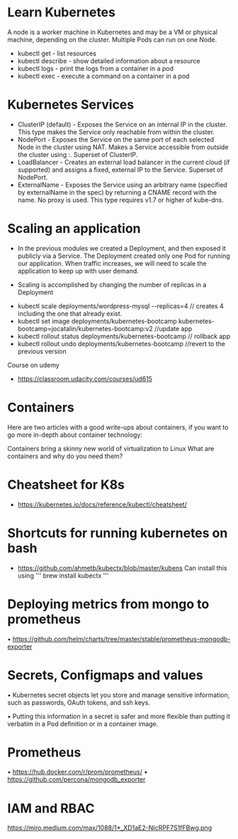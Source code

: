 # Learn Kubernetes

A node is a worker machine in Kubernetes and may be a VM or physical machine, depending on the cluster. 
Multiple Pods can run on one Node.

* kubectl get - list resources
* kubectl describe - show detailed information about a resource
* kubectl logs - print the logs from a container in a pod
* kubectl exec - execute a command on a container in a pod

# Kubernetes Services

* ClusterIP (default) - Exposes the Service on an internal IP in the cluster. This type makes the Service only reachable from within the cluster.
* NodePort - Exposes the Service on the same port of each selected Node in the cluster using NAT. Makes a Service accessible from outside the cluster using <NodeIP>:<NodePort>. Superset of ClusterIP.
* LoadBalancer - Creates an external load balancer in the current cloud (if supported) and assigns a fixed, external IP to the Service. Superset of NodePort.
* ExternalName - Exposes the Service using an arbitrary name (specified by externalName in the spec) by returning a CNAME record with the name. No proxy is used. This type requires v1.7 or higher of kube-dns.

# Scaling an application
* In the previous modules we created a Deployment, and then exposed it publicly via a Service. The Deployment created only one Pod for running our application. 
When traffic increases, we will need to scale the application to keep up with user demand.

* Scaling is accomplished by changing the number of replicas in a Deployment
-  kubectl scale deployments/wordpress-mysql --replicas=4 // creates 4 including the one that already exist.
-  kubectl set image deployments/kubernetes-bootcamp kubernetes-bootcamp=jocatalin/kubernetes-bootcamp:v2 //update app
-  kubectl rollout status deployments/kubernetes-bootcamp // rollback app
-  kubectl rollout undo deployments/kubernetes-bootcamp //revert to the previous version 


Course on udemy
* https://classroom.udacity.com/courses/ud615

# Containers
Here are two articles with a good write-ups about containers, if you want to go more in-depth about container technology:

Containers bring a skinny new world of virtualization to Linux
What are containers and why do you need them?

# Cheatsheet for K8s
* https://kubernetes.io/docs/reference/kubectl/cheatsheet/

#  Shortcuts for running kubernetes on bash

* https://github.com/ahmetb/kubectx/blob/master/kubens
Can install this using ''' brew install kubectx '''

# Deploying metrics from mongo to prometheus 
• https://github.com/helm/charts/tree/master/stable/prometheus-mongodb-exporter

# Secrets, Configmaps and values
• Kubernetes secret objects let you store and manage sensitive information, such as passwords, OAuth tokens, and ssh keys.

• Putting this information in a secret is safer and more flexible than putting it verbatim in a Pod definition or in a container image.
# Prometheus
• https://hub.docker.com/r/prom/prometheus/
• https://github.com/percona/mongodb_exporter

# IAM and RBAC
https://miro.medium.com/max/1088/1*_XD1aE2-NIcRPF7S1fFBwg.png

